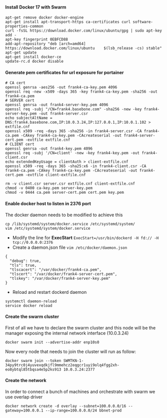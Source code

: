 #### Install Docker 17 with Swarm
``` 
apt-get remove docker docker-engine
apt-get install apt-transport-https ca-certificates curl software-properties-common
curl -fsSL https://download.docker.com/linux/ubuntu/gpg | sudo apt-key add -
apt-key fingerprint 0EBFCD88
add-apt-repository "deb [arch=amd64] https://download.docker.com/linux/ubuntu    $(lsb_release -cs) stable"
apt-get update
apt-get install docker-ce
update-rc.d docker disable
```
#### Generate pem certificates for url exposure for portainer
```
# CA cert
openssl genrsa -aes256 -out frank4-ca-key.pem 4096 
openssl req -new -x509 -days 365 -key frank4-ca-key.pem -sha256 -out frank4-ca.pem
# SERVER cert
openssl genrsa -out frank4-server-key.pem 4096
openssl req -subj "/CN=frank4.basebone.com" -sha256 -new -key frank4-server-key.pem -out frank4-server.csr
echo subjectAltName = DNS:frank4.basebone.com,IP:10.0.3.24,IP:127.0.0.1,IP:10.0.1.102 > extfile.cnf
openssl x509 -req -days 365 -sha256 -in frank4-server.csr -CA frank4-ca.pem -CAkey frank4-ca-key.pem -CAcreateserial -out frank4-server-cert.pem -extfile extfile.cnf
# CLIENT cert
openssl genrsa -out frank4-key.pem 4096
openssl req -subj '/CN=client' -new -key frank4-key.pem -out frank4-client.csr
echo extendedKeyUsage = clientAuth > client-extfile.cnf
openssl x509 -req -days 365 -sha25:x6 -in frank4-client.csr -CA frank4-ca.pem -CAkey frank4-ca-key.pem -CAcreateserial -out frank4-cert.pem -extfile client-extfile.cnf

rm -v client.csr server.csr extfile.cnf client-extfile.cnf
chmod -v 0400 ca-key.pem server-key.pem
chmod -v 0444 ca.pem server-cert.pem cert.pem key.pem
```
#### Enable docker host to listen in 2376 port
The docker daemon needs to be modified to achieve this
```
cp /lib/systemd/system/docker.service /etc/systemd/system/
vim /etc/systemd/system/docker.service
```
- Modify the line for __ExecStart__ ``ExecStart=/usr/bin/dockerd -H fd:// -H tcp://0.0.0.0:2376``
- Create a daemon.json file ``vim /etc/docker/daemon.json``
```
{
  "debug": true,
  "tls": true,
  "tlscacert": "/var/docker/frank4-ca.pem",
  "tlscert": "/var/docker/frank4-server-cert.pem",
  "tlskey": "/var/docker/frank4-server-key.pem"
}

```
- Reload and restart dockerd daemon
```
systemctl daemon-reload
service docker reload
```
#### Create the swarm cluster
First of all we have to declare the swarm cluster and this node will be the manager exposing the internal network interface (10.0.3.24)
```
docker swarm init --advertise-addr enp10s0
```
Now every node that needs to join the cluster will run as follow:
```
docker swarm join --token SWMTKN-1-34py9trc0j4yuvexqdkjfl9mmehcz2eqgcr1uyi9olq4fgg2xh-eo8ybtql85tbqsa4e5p2ks913 10.0.3.24:2377
```
#### Create the network
In order to connect a bunch of machines and orchestrate with swarm we use overlap driver
```
docker network create -d overlay --subnet=100.0.0.0/16 --gateway=100.0.0.1 --ip-range=100.0.0.0/24 bbnet-prod
```